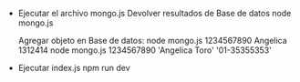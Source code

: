 - Ejecutar el archivo mongo.js
    Devolver resultados de Base de datos
        node mongo.js <password>

    Agregar objeto en Base de datos:
        node mongo.js 1234567890 Angelica 1312414
        node mongo.js 1234567890 'Angelica Toro' '01-35355353'

- Ejecutar index.js
    npm run dev <password>